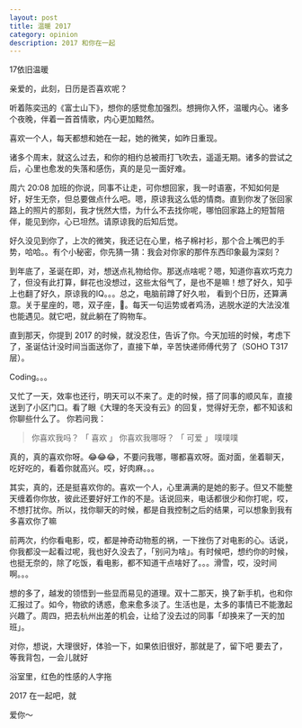 ```yaml
---
layout: post
title: 温暖 2017
category: opinion
description: 2017 和你在一起
---
```

17依旧温暖

亲爱的，此刻，日历是否喜欢呢？

听着陈奕迅的《富士山下》，想你的感觉愈加强烈。想拥你入怀，温暖内心。诸多个夜晚，伴着一首首情歌，内心更加黯然。

喜欢一个人，每天都想和她在一起，她的微笑，如昨日重现。

诸多个周末，就这么过去，和你的相约总被雨打飞吹去，遥遥无期。诸多的尝试之后，心里也愈发的失落和感伤，真的是见一面好难。

周六 20:08 加班的你说，同事不让走，可你想回家，我一时语塞，不知如何是好，好生无奈，但总要做点什么吧。嗯，原谅我这么低的情商。直到你发了张回家路上的照片的那刻，我才恍然大悟，为什么不去找你呢，哪怕回家路上的短暂陪伴，能见到你，心已坦然。请原谅我的后知后觉。

好久没见到你了，上次的微笑，我还记在心里，格子棉衬衫，那个合上嘴巴的手势，哈哈。。有个小秘密，你先猜一猜：我会对你家的那件东西印象最为深刻？

到年底了，圣诞在即，对，想送点礼物给你。那送点啥呢？嗯，知道你喜欢巧克力了，但没有此打算，鲜花也没想过，这些太俗气了，是也不是嘛！想了好久，知乎上也翻了好久，原谅我的IQ。。。总之，电脑前蹲了好久啦， 看到个日历，还算满意。关于星座的，嗯，双子座，🤝。每天一句运势或者鸡汤，逃脱水逆的大法没准也能遇见。就它吧，就此躺在了购物车。

直到那天，你提到 2017 的时候，就没忍住，告诉了你。今天加班的时候，考虑下了，圣诞估计没时间当面送你了，直接下单，辛苦快递师傅代劳了（SOHO T317层）。

Coding。。。

又忙了一天，效率也还行，明天可以不来了。走的时候，搭了同事的顺风车，直接送到了小区门口。看了眼《大理的冬天没有云》的回复，觉得好无奈，都不知该和你聊些什么了。
你若问我：

> 你喜欢我吗？
>「 喜欢 」
> 你喜欢我哪呀？
>「 可爱 」
>  噗噗噗

真的，真的喜欢你呀。😂😂😂，不要问我哪，哪都喜欢呀。面对面，坐着聊天，吃好吃的，看着你就高兴。哎，好肉麻。。。

其实，真的，还是挺喜欢你的。喜欢一个人，心里满满的是她的影子。但又不能整天缠着你你放，彼此还要好好工作的不是。话说回来，电话都很少和你打呢，哎，不想打扰你。所以，找你聊天的时候，都是自我控制之后的结果，可以想象到我有多喜欢你了嘛

前两次，约你看电影，哎，都是神奇动物惹的祸，一下挫伤了对电影的心。话说，你我都没一起看过呢，我也好久没去了，「别问为啥」。有时候吧，想约你的时候，也挺无奈的，除了吃饭，看电影，都不知道干点啥好了。。。滑雪，哎，没时间啊。。。

想的多了，越发的领悟到一些显而易见的道理。双十二那天，换了新手机，也和你汇报过了。如今，物欲的诱惑，愈来愈多淡了。生活也是，太多的事情已不能激起兴趣了。周四，把去杭州出差的机会，让给了没去过的同事「却换来了一天的加班」。

对你，想说，大理很好，体验一下，如果依旧很好，那就是了，留下吧
要去了，等我背包，一会儿就好

浴室里，红色的性感的人字拖

2017 在一起吧，就

爱你～
